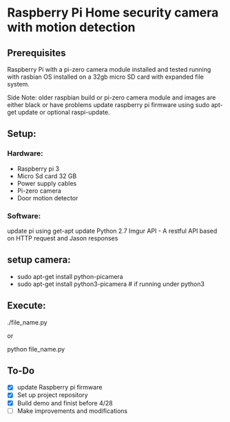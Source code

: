 # Raspberry Pi Home security camera with motion detection #

## Prerequisites ##

Raspberry Pi with a pi-zero camera module installed and tested running with rasbian OS installed on a 32gb micro SD card with expanded file system.

Side Note: older raspbian build or pi-zero camera module and images are either black or have problems update raspberry pi firmware using sudo apt-get update or optional raspi-update.

## Setup: ##

### Hardware: ###
* Raspberry pi 3
* Micro Sd card 32 GB
* Power supply cables
* Pi-zero camera
* Door motion detector

### Software: ###
update pi using get-apt update
Python 2.7
Imgur API - A restful API based on HTTP request and Jason responses

## setup camera: ##
- sudo apt-get install python-picamera
- sudo apt-get install python3-picamera  # if running under python3

## Execute: ##
./file_name.py

or 

python file_name.py

## To-Do ##

- [X] update Raspberry pi firmware
- [X] Set up project repository
- [X] Build demo and finist before 4/28
- [ ] Make improvements and modifications
